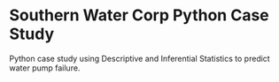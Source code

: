 # Southern Water Corp Python Case Study
Python case study using Descriptive and Inferential Statistics to predict water pump failure.
